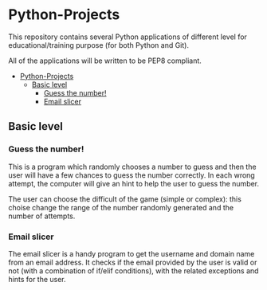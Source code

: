 # Python-Projects
This repository contains several Python applications of different level for educational/training purpose (for both Python and Git).

All of the applications will be written to be PEP8 compliant. 

- [Python-Projects](#python-projects)
  - [Basic level](#basic-level)
    - [Guess the number!](#guess-the-number)
    - [Email slicer](#email-slicer)

## Basic level
### Guess the number!
This is a program which randomly chooses a number to guess and then the user will have a few chances to guess the number correctly. In each wrong attempt, the computer will give an hint to help the user to guess the number.

The user can choose the difficult of the game (simple or complex): this choise change the range of the number randomly generated and the number of attempts. 

### Email slicer
The email slicer is a handy program to get the username and domain name from an email address. It checks if the email provided by the user is valid or not (with a combination of if/elif conditions), with the related exceptions and hints for the user. 
